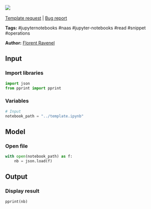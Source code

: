 <a href="https://app.naas.ai/user-redirect/naas/downloader?url=https://raw.githubusercontent.com/jupyter-naas/awesome-notebooks/master/Jupyter%20Notebooks/Jupyter_Notebooks_Read_file_json.ipynb" target="_parent"><img src="https://naasai-public.s3.eu-west-3.amazonaws.com/open_in_naas.svg"/></a><br><br><a href="https://github.com/jupyter-naas/awesome-notebooks/issues/new?assignees=&labels=&template=template-request.md&title=Tool+-+Action+of+the+notebook+">Template request</a> | <a href="https://github.com/jupyter-naas/awesome-notebooks/issues/new?assignees=&labels=bug&template=bug_report.md&title=Jupyter+Notebooks+-+Read+file+json:+Error+short+description">Bug report</a>

**Tags:** #jupyternotebooks #naas #jupyter-notebooks #read #snippet #operations

**Author:** [Florent Ravenel](https://www.linkedin.com/in/florent-ravenel/)

## Input

### Import libraries


```python
import json
from pprint import pprint
```

### Variables


```python
# Input
notebook_path = "../template.ipynb"
```

## Model

### Open file


```python
with open(notebook_path) as f:
    nb = json.load(f)
```

## Output

### Display result


```python
pprint(nb)
```
